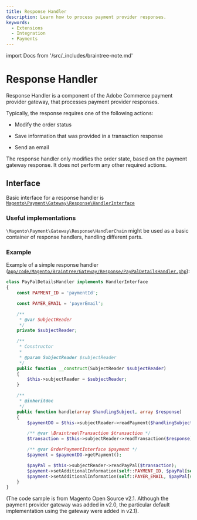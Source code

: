 ```yaml
---
title: Response Handler
description: Learn how to process payment provider responses.
keywords:
  - Extensions
  - Integration
  - Payments
---
```


import Docs from '/src/_includes/braintree-note.md'

<Docs />

# Response Handler

Response Handler is a component of the Adobe Commerce payment provider gateway, that processes payment provider responses.

Typically, the response requires one of the following actions:

-  Modify the order status

-  Save information that was provided in a transaction response

-  Send an email

The response handler only modifies the order state, based on the payment gateway response. It does not perform any other required actions.

## Interface

Basic interface for a response handler is [`Magento\Payment\Gateway\Response\HandlerInterface`](https://github.com/magento/magento2/tree/2.4/app/code/Magento/Payment/Gateway/Response/HandlerInterface.php)

### Useful implementations

`\Magento\Payment\Gateway\Response\HandlerChain` might be used as a basic container of response handlers, handling different parts.

### Example

Example of a simple response handler ([`app/code/Magento/Braintree/Gateway/Response/PayPalDetailsHandler.php`](https://github.com/magento/magento2/tree/2.3/app/code/Magento/Braintree/Gateway/Response/PayPalDetailsHandler.php)):

```php
class PayPalDetailsHandler implements HandlerInterface
{
    const PAYMENT_ID = 'paymentId';

    const PAYER_EMAIL = 'payerEmail';

    /**
     * @var SubjectReader
     */
    private $subjectReader;

    /**
     * Constructor
     *
     * @param SubjectReader $subjectReader
     */
    public function __construct(SubjectReader $subjectReader)
    {
        $this->subjectReader = $subjectReader;
    }

    /**
     * @inheritdoc
     */
    public function handle(array $handlingSubject, array $response)
    {
        $paymentDO = $this->subjectReader->readPayment($handlingSubject);

        /** @var \Braintree\Transaction $transaction */
        $transaction = $this->subjectReader->readTransaction($response);

        /** @var OrderPaymentInterface $payment */
        $payment = $paymentDO->getPayment();

        $payPal = $this->subjectReader->readPayPal($transaction);
        $payment->setAdditionalInformation(self::PAYMENT_ID, $payPal[self::PAYMENT_ID]);
        $payment->setAdditionalInformation(self::PAYER_EMAIL, $payPal[self::PAYER_EMAIL]);
    }
}
```

(The code sample is from Magento Open Source v2.1. Although the payment provider gateway was added in v2.0, the particular default implementation using the gateway were added in v2.1).
